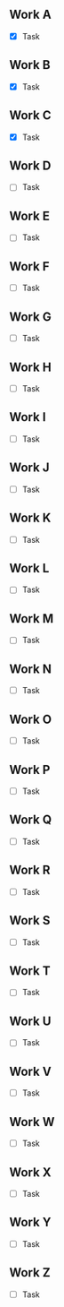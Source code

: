 ## Work A
- [x] Task

## Work B
- [x] Task

## Work C
- [x] Task

## Work D
- [ ] Task

## Work E
- [ ] Task

## Work F
- [ ] Task

## Work G
- [ ] Task

## Work H
- [ ] Task

## Work I
- [ ] Task

## Work J
- [ ] Task

## Work K
- [ ] Task

## Work L
- [ ] Task

## Work M
- [ ] Task

## Work N
- [ ] Task

## Work O
- [ ] Task

## Work P
- [ ] Task

## Work Q
- [ ] Task

## Work R
- [ ] Task

## Work S
- [ ] Task

## Work T
- [ ] Task

## Work U
- [ ] Task

## Work V
- [ ] Task

## Work W
- [ ] Task

## Work X
- [ ] Task

## Work Y
- [ ] Task

## Work Z
- [ ] Task

